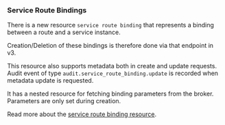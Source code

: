 ### Service Route Bindings

There is a new resource `service route binding` that represents a binding between a route and a service instance.

Creation/Deletion of these bindings is therefore done via that endpoint in v3.

This resource also supports metadata both in create and update requests.
Audit event of type `audit.service_route_binding.update` is recorded when metadata update is requested.

It has a nested resource for fetching binding parameters from the broker. Parameters are only set during creation.

Read more about the [service route binding resource](#service-route-binding).
